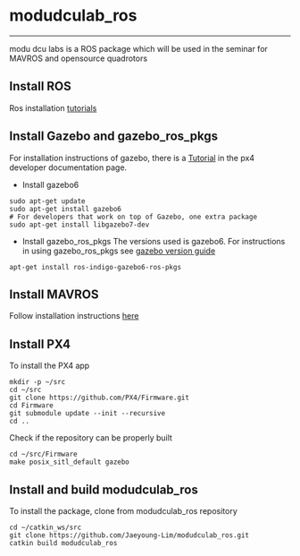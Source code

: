 # modudculab_ros
---

modu dcu labs is a ROS package which will be used in the seminar for MAVROS and opensource quadrotors

## Install ROS
Ros installation [tutorials](http://wiki.ros.org/indigo/Installation/Ubuntu)


## Install Gazebo and gazebo_ros_pkgs
For installation instructions of gazebo, there is a [Tutorial](http://dev.px4.io/simulation-gazebo.html) in the px4 developer documentation page. 
- Install gazebo6

```
sudo apt-get update
sudo apt-get install gazebo6
# For developers that work on top of Gazebo, one extra package
sudo apt-get install libgazebo7-dev
```

- Install gazebo_ros_pkgs
The versions used is gazebo6. For instructions in using gazebo_ros_pkgs see [gazebo version guide](http://gazebosim.org/tutorials?tut=ros_wrapper_versions#Gazebo6.xseries)

```
apt-get install ros-indigo-gazebo6-ros-pkgs
```

## Install MAVROS
Follow installation instructions [here](https://github.com/mavlink/mavros/blob/master/mavros/README.md#installation)

## Install PX4
To install the PX4 app
```
mkdir -p ~/src
cd ~/src
git clone https://github.com/PX4/Firmware.git
cd Firmware
git submodule update --init --recursive
cd ..
```
Check if the repository can be properly built
```
cd ~/src/Firmware
make posix_sitl_default gazebo
```

## Install and build modudculab_ros
To install the package, clone from modudculab_ros repository
```
cd ~/catkin_ws/src
git clone https://github.com/Jaeyoung-Lim/modudculab_ros.git
catkin build modudculab_ros
```

